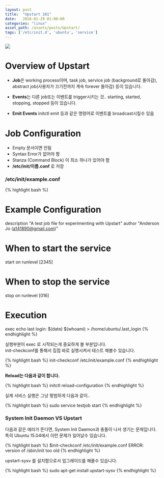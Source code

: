 ```yaml
---
layout: post
title:  "Upstart 101"
date:   2016-01-29 01:00:00
categories: "linux"
asset_path: /assets/posts/Upstart/
tags: ['/etc/init.d', 'ubuntu', 'service']
---
```


<img src="{{ page.asset_path }}upstart-logo.png" class="img-responsive img-rounded">

# Overview of Upstart

* **Job**은 working process이며, task job, service job (background로 돌아감),<br>
abstract job(사용자가 끄기전까지 계속 forever 돌아감) 등이 있습니다.

* **Events**는 다른 job또는 이벤트를 trigger시키는 것.. starting, started, stopping, stopped 등이 있습니다.

* **Emit Events** initctl emit <event> 등과 같은 명령어로 이벤트를 broadcast시킬수 있음


# Job Configuration

* Empty 문서이면 안됨
* Syntax Error가 없어야 함
* Stanza (Command Block) 이 최소 하나가 있어야 함
* **/etc/init/이름.conf** 로 저장

### /etc/init/example.conf

{% highlight bash %}
# Example Configuration

description  "A test job file for experimenting with Upstart"
author "Anderson Jo (a141890@gmail.com)"

# When to start the service
start on runlevel [2345]

# When to stop the service
stop on runlevel [016]

# Execution
exec echo last login: $(date) $(whoami) > /home/ubuntu/.last_login
{% endhighlight %}

실행부분이 exec 로 시작되는게 중요하게 볼 부분입니다.<br>
init-checkconf를 통해서 집접 바로 실행시켜서 테스트 해볼수 있습니다.

{% highlight bash %}
init-checkconf /etc/init/example.conf
{% endhighlight %}


**Reload는 다음과 같이 합니다.**

{% highlight bash %}
initctl reload-configuration
{% endhighlight %}

실제 서비스 실행은 그냥 평범하게 다음과 같이..

{% highlight bash %}
sudo service testjob start
{% endhighlight %}


### System Init Daemon VS Upstart

다음과 같은 에러가 뜬다면, System Init Daemon과 충돌이 나서 생기는 문제입니다.<br>
특히 Ubuntu 15.04에서 이런 문제가 일어날수 있습니다.

{% highlight bash %}
$init-checkconf /etc/init/example.conf
ERROR: version of /sbin/init too old
{% endhighlight %}

upstart-sysv 를 설치함으로서 업그레이드를 해줄수 있습니다.

{% highlight bash %}
sudo apt-get install upstart-sysv
{% endhighlight %}








